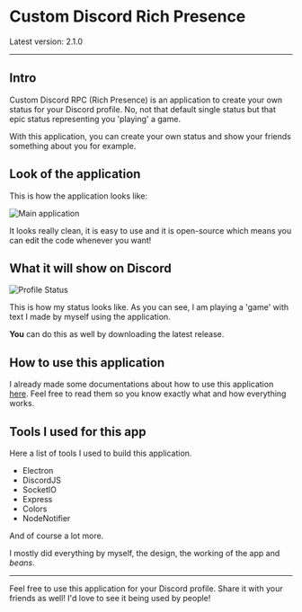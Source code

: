 # Custom Discord Rich Presence

Latest version: 2.1.0

- - -

## Intro

Custom Discord RPC (Rich Presence) is an application to create your own status for your Discord profile.
No, not that default single status but that epic status representing you 'playing' a game.

With this application, you can create your own status and show your friends something about you for example.

## Look of the application

This is how the application looks like:

![Main application](https://cdn.discordapp.com/attachments/857190128405184512/886555867640647690/unknown.png)

It looks really clean, it is easy to use and it is open-source which means you can edit the code whenever you want!

## What it will show on Discord

![Profile Status](https://cdn.discordapp.com/attachments/857190128405184512/886556178186915890/unknown.png)

This is how my status looks like. As you can see, I am playing a 'game' with text I made by myself using the application. 

**You** can do this as well by downloading the latest release.

## How to use this application

I already made some documentations about how to use this application [here](https://github.com/babahgee/Custom-Discord-Rich-Presence/tree/master/Custom%20Discord%20Rich%20Presence/documentation). Feel free to read them so you know exactly what and how everything works.

## Tools I used for this app

Here a list of tools I used to build this application.

- Electron
- DiscordJS
- SocketIO
- Express
- Colors
- NodeNotifier

And of course a lot more.

I mostly did everything by myself, the design, the working of the app and *beans*.

- - -

Feel free to use this application for your Discord profile. Share it with your friends as well! I'd love to see it being used by people!